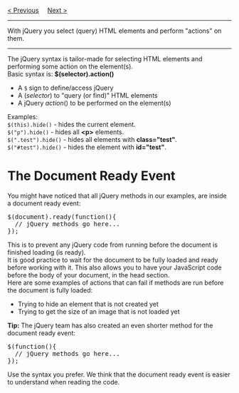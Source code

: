 <a href="/JS/jQuery/Get-Started.md">&lt; Previous</a>
&nbsp;&nbsp;&nbsp;
<a href="/JS/jQuery/Selectors.md">Next &gt;</a>
<hr>
With jQuery you select (query) HTML elements and perform "actions" on them.
<hr>
The jQuery syntax is tailor-made for selecting HTML elements and performing some action on the element(s).
<br>
Basic syntax is: <b>$(selector).action()</b>
<ul>
  <li>A <code>$</code> sign to define/access jQuery</li>
  <li>A (<i>selector</i>) to "query (or find)" HTML elements</li>
  <li>A jQuery <i>action</i>() to be performed on the element(s)</li>
</ul>
Examples:
<br>
<code>$(this).hide()</code> - hides the current element.
<br>
<code>$("p").hide()</code> - hides all <b>&lt;p&gt;</b> elements.
<br>
<code>$(".test").hide()</code> - hides all elements with <b>class="test"</b>.
<br>
<code>$("#test").hide()</code> - hides the element with <b>id="test"</b>.
<h1>The Document Ready Event</h1>
You might have noticed that all jQuery methods in our examples, are inside a document ready event:
<pre>
$(document).ready(function(){
  // jQuery methods go here...
});
</pre>
This is to prevent any jQuery code from running before the document is finished loading (is ready).
<br>
It is good practice to wait for the document to be fully loaded and ready before working with it. This also allows you to have your JavaScript code before the body of your document, in the head section.
<br>
Here are some examples of actions that can fail if methods are run before the document is fully loaded:
<ul>
  <li>Trying to hide an element that is not created yet</li>
  <li>Trying to get the size of an image that is not loaded yet</li>
</ul>
<b>Tip:</b> The jQuery team has also created an even shorter method for the document ready event:
<pre>
$(function(){
  // jQuery methods go here...
});
</pre>
Use the syntax you prefer. We think that the document ready event is easier to understand when reading the code.

